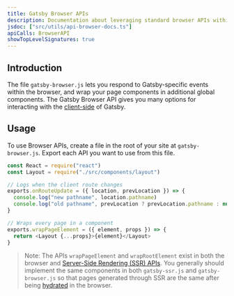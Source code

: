 ```yaml
---
title: Gatsby Browser APIs
description: Documentation about leveraging standard browser APIs within Gatsby
jsdoc: ["src/utils/api-browser-docs.ts"]
apiCalls: BrowserAPI
showTopLevelSignatures: true
---
```


## Introduction

The file `gatsby-browser.js` lets you respond to Gatsby-specific events within the browser, and wrap your page components in additional global components. The Gatsby Browser API gives you many options for interacting with the [client-side](/docs/glossary#client-side) of Gatsby.

## Usage

To use Browser APIs, create a file in the root of your site at `gatsby-browser.js`. Export each API you want to use from this file.

```jsx:title=gatsby-browser.js
const React = require("react")
const Layout = require("./src/components/layout")

// Logs when the client route changes
exports.onRouteUpdate = ({ location, prevLocation }) => {
  console.log("new pathname", location.pathname)
  console.log("old pathname", prevLocation ? prevLocation.pathname : null)
}

// Wraps every page in a component
exports.wrapPageElement = ({ element, props }) => {
  return <Layout {...props}>{element}</Layout>
}
```

> Note: The APIs `wrapPageElement` and `wrapRootElement` exist in both the browser and [Server-Side Rendering (SSR) APIs](/docs/reference/config-files/gatsby-ssr). You generally should implement the same components in both `gatsby-ssr.js` and `gatsby-browser.js` so that pages generated through SSR are the same after being [hydrated](/docs/glossary#hydration) in the browser.
